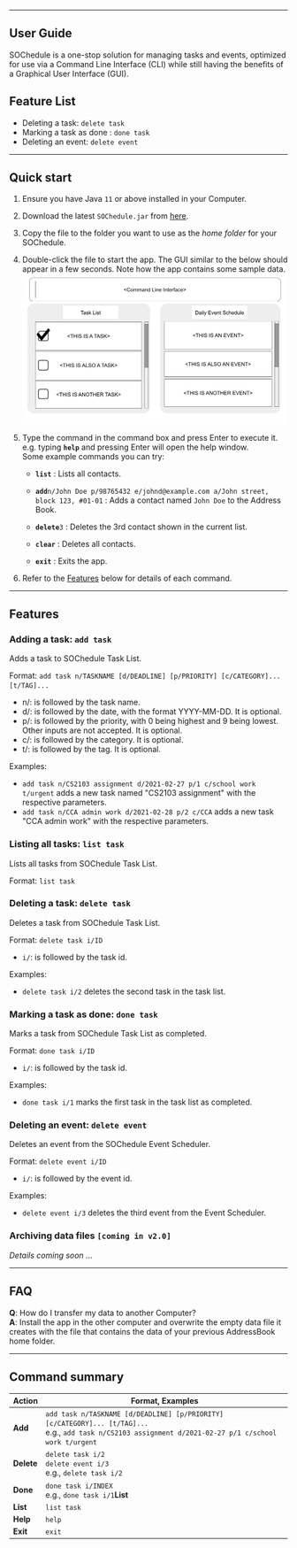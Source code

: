 ---
## User Guide

SOChedule is a one-stop solution for managing tasks and events, optimized for use via a Command Line Interface (CLI) while still having the benefits of a Graphical User Interface (GUI).

## Feature List
* Deleting a task: `delete task` 
* Marking a task as done : `done task`
* Deleting an event: `delete event`

--------------------------------------------------------------------------------------------------------------------

## Quick start

1. Ensure you have Java `11` or above installed in your Computer.

1. Download the latest `SOChedule.jar` from [here](https://github.com/se-edu/addressbook-level3/releases).

1. Copy the file to the folder you want to use as the _home folder_ for your SOChedule.

1. Double-click the file to start the app. The GUI similar to the below should appear in a few seconds. Note how the app contains some sample data.<br>
   ![Ui](images/Ui.png)

1. Type the command in the command box and press Enter to execute it. e.g. typing **`help`** and pressing Enter will open the help window.<br>
   Some example commands you can try:

   * **`list`** : Lists all contacts.

   * **`add`**`n/John Doe p/98765432 e/johnd@example.com a/John street, block 123, #01-01` : Adds a contact named `John Doe` to the Address Book.

   * **`delete`**`3` : Deletes the 3rd contact shown in the current list.

   * **`clear`** : Deletes all contacts.

   * **`exit`** : Exits the app.

1. Refer to the [Features](#features) below for details of each command.

--------------------------------------------------------------------------------------------------------------------

## Features

### Adding a task: `add task`
Adds a task to SOChedule Task List.

Format: `add task n/TASKNAME [d/DEADLINE] [p/PRIORITY] [c/CATEGORY]... [t/TAG]...`
* n/: is followed by the task name.
* d/: is followed by the date, with the format YYYY-MM-DD. It is optional.
* p/: is followed by the priority, with 0 being highest and 9 being lowest. Other inputs are not accepted. It is optional.
* c/: is followed by the category. It is optional.
* t/: is followed by the tag. It is optional.

Examples:
* `add task n/CS2103 assignment d/2021-02-27 p/1 c/school work t/urgent` adds a new task named "CS2103 assignment" with the respective parameters.
* `add task n/CCA admin work d/2021-02-28 p/2 c/CCA` adds a new task "CCA admin work" with the respective parameters.

### Listing all tasks: `list task`
Lists all tasks from SOChedule Task List.

Format: `list task`

### Deleting a task: `delete task`
Deletes a task from SOChedule Task List.

Format: `delete task i/ID`
* `i/`: is followed by the task id.

Examples:
* `delete task i/2` deletes the second task in the task list.

### Marking a task as done: `done task`
Marks a task from SOChedule Task List as completed.

Format: `done task i/ID`
* `i/`: is followed by the task id.

Examples:
* `done task i/1` marks the first task in the task list as completed.

### Deleting an event: `delete event`
Deletes an event from the SOChedule Event Scheduler.

Format: `delete event i/ID`
* `i/`: is followed by the event id.

Examples:
* `delete event i/3` deletes the third event from the Event Scheduler.


### Archiving data files `[coming in v2.0]`

_Details coming soon ..._

--------------------------------------------------------------------------------------------------------------------

## FAQ

**Q**: How do I transfer my data to another Computer?<br>
**A**: Install the app in the other computer and overwrite the empty data file it creates with the file that contains the data of your previous AddressBook home folder.

--------------------------------------------------------------------------------------------------------------------

## Command summary

Action | Format, Examples
--------|------------------
**Add** | `add task n/TASKNAME [d/DEADLINE] [p/PRIORITY] [c/CATEGORY]... [t/TAG]...` <br> e.g., `add task n/CS2103 assignment d/2021-02-27 p/1 c/school work t/urgent`
**Delete** | `delete task i/2`<br>`delete event i/3`<br> e.g., `delete task i/2`
**Done** | `done task i/INDEX`<br>e.g., `done task i/1`**List** | `list`
**List** | `list task`
**Help** | `help`
**Exit** | `exit`
